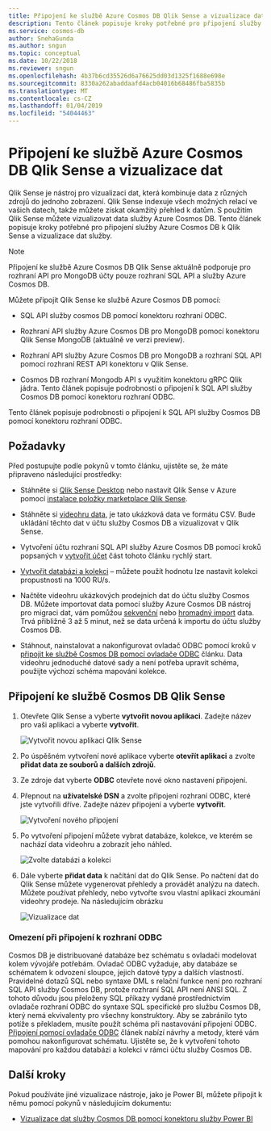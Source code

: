 ```yaml
---
title: Připojení ke službě Azure Cosmos DB Qlik Sense a vizualizace dat
description: Tento článek popisuje kroky potřebné pro připojení služby Azure Cosmos DB k Qlik Sense a vizualizace dat služby.
ms.service: cosmos-db
author: SnehaGunda
ms.author: sngun
ms.topic: conceptual
ms.date: 10/22/2018
ms.reviewer: sngun
ms.openlocfilehash: 4b37b6cd35526d6a76625dd03d1325f1688e698e
ms.sourcegitcommit: 8330a262abaddaafd4acb04016b68486fba5835b
ms.translationtype: MT
ms.contentlocale: cs-CZ
ms.lasthandoff: 01/04/2019
ms.locfileid: "54044463"
---
```

# <a name="connect-qlik-sense-to-azure-cosmos-db-and-visualize-your-data"></a>Připojení ke službě Azure Cosmos DB Qlik Sense a vizualizace dat

Qlik Sense je nástroj pro vizualizaci dat, která kombinuje data z různých zdrojů do jednoho zobrazení. Qlik Sense indexuje všech možných relací ve vašich datech, takže můžete získat okamžitý přehled k datům. S použitím Qlik Sense můžete vizualizovat data služby Azure Cosmos DB. Tento článek popisuje kroky potřebné pro připojení služby Azure Cosmos DB k Qlik Sense a vizualizace dat služby. 

> [!NOTE]
> Připojení ke službě Azure Cosmos DB Qlik Sense aktuálně podporuje pro rozhraní API pro MongoDB účty pouze rozhraní SQL API a služby Azure Cosmos DB.

Můžete připojit Qlik Sense ke službě Azure Cosmos DB pomocí:

* SQL API služby cosmos DB pomocí konektoru rozhraní ODBC.

* Rozhraní API služby Azure Cosmos DB pro MongoDB pomocí konektoru Qlik Sense MongoDB (aktuálně ve verzi preview).

* Rozhraní API služby Azure Cosmos DB pro MongoDB a rozhraní SQL API pomocí rozhraní REST API konektoru v Qlik Sense.

* Cosmos DB rozhraní Mongodb API s využitím konektoru gRPC Qlik jádra.
Tento článek popisuje podrobnosti o připojení k SQL API služby Cosmos DB pomocí konektoru rozhraní ODBC.

Tento článek popisuje podrobnosti o připojení k SQL API služby Cosmos DB pomocí konektoru rozhraní ODBC.

## <a name="prerequisites"></a>Požadavky

Před postupujte podle pokynů v tomto článku, ujistěte se, že máte připraveno následující prostředky:

* Stáhněte si [Qlik Sense Desktop](https://www.qlik.com/us/try-or-buy/download-qlik-sense) nebo nastavit Qlik Sense v Azure pomocí [instalace položky marketplace Qlik Sense](https://azuremarketplace.microsoft.com/marketplace/apps/qlik.qlik-sense).

* Stáhněte si [videohru data](https://www.kaggle.com/gregorut/videogamesales), je tato ukázková data ve formátu CSV. Bude ukládání těchto dat v účtu služby Cosmos DB a vizualizovat v Qlik Sense.

* Vytvoření účtu rozhraní SQL API služby Azure Cosmos DB pomocí kroků popsaných v [vytvořit účet](create-sql-api-dotnet.md#create-a-database-account) část tohoto článku rychlý start.

* [Vytvořit databázi a kolekci](create-sql-api-dotnet.md#add-a-collection) – můžete použít hodnotu lze nastavit kolekci propustnosti na 1000 RU/s. 

* Načtěte videohru ukázkových prodejních dat do účtu služby Cosmos DB. Můžete importovat data pomocí služby Azure Cosmos DB nástroj pro migraci dat, vám pomůžou [sekvenční](import-data.md#SQLSeqTarget) nebo [hromadný import](import-data.md#SQLBulkTarget) data. Trvá přibližně 3 až 5 minut, než se data určená k importu do účtu služby Cosmos DB.

* Stáhnout, nainstalovat a nakonfigurovat ovladač ODBC pomocí kroků v [připojit ke službě Cosmos DB pomocí ovladače ODBC](odbc-driver.md) článku. Data videohru jednoduché datové sady a není potřeba upravit schéma, použijte výchozí schéma mapování kolekce.

## <a name="connect-qlik-sense-to-cosmos-db"></a>Připojení ke službě Cosmos DB Qlik Sense

1. Otevřete Qlik Sense a vyberte **vytvořit novou aplikaci**. Zadejte název pro vaši aplikaci a vyberte **vytvořit**.

   ![Vytvořit novou aplikaci Qlik Sense](./media/visualize-qlik-sense/create-new-qlik-sense-app.png)

2. Po úspěšném vytvoření nové aplikace vyberte **otevřít aplikaci** a zvolte **přidat data ze souborů a dalších zdrojů**. 

3. Ze zdroje dat vyberte **ODBC** otevřete nové okno nastavení připojení. 

4. Přepnout na **uživatelské DSN** a zvolte připojení rozhraní ODBC, které jste vytvořili dříve. Zadejte název připojení a vyberte **vytvořit**. 

   ![Vytvoření nového připojení](./media/visualize-qlik-sense/create-new-connection.png)

5. Po vytvoření připojení můžete vybrat databáze, kolekce, ve kterém se nachází data videohru a zobrazit jeho náhled.

   ![Zvolte databázi a kolekci](./media/visualize-qlik-sense/choose-database-and-collection.png) 

6. Dále vyberte **přidat data** k načítání dat do Qlik Sense. Po načtení dat do Qlik Sense můžete vygenerovat přehledy a provádět analýzu na datech. Můžete používat přehledy, nebo vytvořte svou vlastní aplikaci zkoumání videohry prodeje. Na následujícím obrázku 

   ![Vizualizace dat](./media/visualize-qlik-sense/visualize-data.png)

### <a name="limitations-when-connecting-with-odbc"></a>Omezení při připojení k rozhraní ODBC 

Cosmos DB je distribuované databáze bez schématu s ovladači modelovat kolem vývojáře potřebám. Ovladač ODBC vyžaduje, aby databáze se schématem k odvození sloupce, jejich datové typy a dalších vlastností. Pravidelné dotazů SQL nebo syntaxe DML s relační funkce není pro rozhraní SQL API služby Cosmos DB, protože rozhraní SQL API není ANSI SQL. Z tohoto důvodu jsou přeloženy SQL příkazy vydané prostřednictvím ovladače rozhraní ODBC do syntaxe SQL specifické pro službu Cosmos DB, který nemá ekvivalenty pro všechny konstruktory. Aby se zabránilo tyto potíže s překladem, musíte použít schéma při nastavování připojení ODBC. [Připojení pomocí ovladače ODBC](odbc-driver.md) článek nabízí návrhy a metody, které vám pomohou nakonfigurovat schématu. Ujistěte se, že k vytvoření tohoto mapování pro každou databázi a kolekci v rámci účtu služby Cosmos DB.

## <a name="next-steps"></a>Další kroky

Pokud používáte jiné vizualizace nástroje, jako je Power BI, můžete připojit k němu pomocí pokynů v následujícím dokumentu:

* [Vizualizace dat služby Cosmos DB pomocí konektoru služby Power BI](powerbi-visualize.md)
